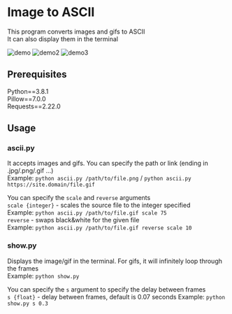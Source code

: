 # Image to ASCII

This program converts images and gifs to ASCII <br>
It can also display them in the terminal

![demo](https://github.com/yattsu/image_to_ascii/blob/master/demo.gif)
![demo2](https://github.com/yattsu/image_to_ascii/blob/master/demo2.gif)
![demo3](https://github.com/yattsu/image_to_ascii/blob/master/demo3.png)

## Prerequisites

Python==3.8.1 <br>
Pillow==7.0.0 <br>
Requests==2.22.0 <br>

## Usage

### ascii.py

It accepts images and gifs. You can specify the path or link (ending in .jpg/.png/.gif ...) <br>
Example: `python ascii.py /path/to/file.png` / `python ascii.py https://site.domain/file.gif` <br>

You can specify the `scale` and `reverse` arguments <br>
`scale {integer}` - scales the source file to the integer specified <br>
Example: `python ascii.py /path/to/file.gif scale 75` <br>
`reverse` - swaps black&white for the given file <br>
Example: `python ascii.py /path/to/file.gif reverse scale 10` <br>

### show.py

Displays the image/gif in the terminal. For gifs, it will infinitely loop through the frames <br>
Example: `python show.py` <br>

You can specify the `s` argument to specify the delay between frames <br>
`s {float}` - delay between frames, default is 0.07 seconds
Example: `python show.py s 0.3` <br>
